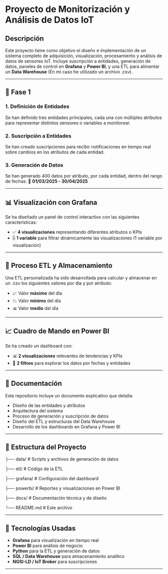 # Proyecto de Monitorización y Análisis de Datos IoT

## Descripción

Este proyecto tiene como objetivo el diseño e implementación de un sistema completo de adquisición, visualización, procesamiento y análisis de datos de sensores IoT. Incluye suscripción a entidades, generación de datos, paneles de control en **Grafana** y **Power BI**, y una ETL para alimentar un **Data Warehouse** (En mi caso he utilizado un archivo .csv).

---

## 🧩 Fase 1

### 1. Definición de Entidades

Se han definido tres entidades principales, cada una con múltiples atributos para representar distintos sensores o variables a monitorear.

### 2. Suscripción a Entidades

Se han creado suscripciones para recibir notificaciones en tiempo real sobre cambios en los atributos de cada entidad.

### 3. Generación de Datos

Se han generado 400 datos por atributo, por cada entidad, dentro del rango de fechas:
📅 **01/03/2025 - 30/04/2025**

---

## 📊 Visualización con Grafana

Se ha diseñado un panel de control interactivo con las siguientes características:

- ✅ **4 visualizaciones** representando diferentes atributos o KPIs
- 🎚️ **1 variable** para filtrar dinámicamente las visualizaciones (1 variable por visualización)
---

## 🔁 Proceso ETL y Almacenamiento

Una ETL personalizada ha sido desarrollada para calcular y almacenar en un .csv los siguientes valores por día y por atributo:

- 📈 Valor **máximo** del día  
- 📉 Valor **mínimo** del día  
- 📊 Valor **medio** del día  

---

## 📈 Cuadro de Mando en Power BI

Se ha creado un dashboard con:

- 📊 **2 visualizaciones** relevantes de tendencias y KPIs
- 🧮 **2 filtros** para explorar los datos por fechas y entidades

---

## 📄 Documentación

Este repositorio incluye un documento explicativo que detalla:

- Diseño de las entidades y atributos
- Arquitectura del sistema
- Proceso de generación y suscripción de datos
- Diseño del ETL y estructuras del Data Warehouse
- Desarrollo de los dashboards en Grafana y Power BI

---

## 📁 Estructura del Proyecto

├── data/ # Scripts y archivos de generación de datos

├── etl/ # Código de la ETL

├── grafana/ # Configuración del dashboard

├── powerbi/ # Reportes y visualizaciones en Power BI

├── docs/ # Documentación técnica y de diseño

└── README.md # Este archivo


---

## 🚀 Tecnologías Usadas

- **Grafana** para visualización en tiempo real
- **Power BI** para análisis de negocio
- **Python** para la ETL y generación de datos
- **SQL / Data Warehouse** para almacenamiento analítico
- **NGSI-LD / IoT Broker** para suscripciones

---
